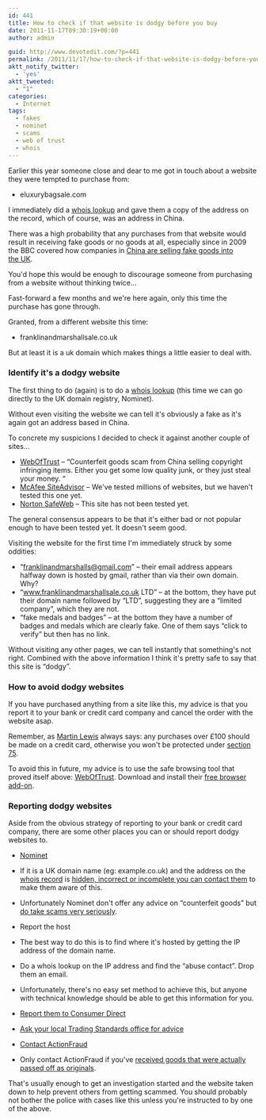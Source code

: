 ```yaml
---
id: 441
title: How to check if that website is dodgy before you buy
date: 2011-11-17T09:30:19+00:00
author: admin

guid: http://www.devotedit.com/?p=441
permalink: /2011/11/17/how-to-check-if-that-website-is-dodgy-before-you-buy/
aktt_notify_twitter:
  - 'yes'
aktt_tweeted:
  - "1"
categories:
  - Internet
tags:
  - fakes
  - nominet
  - scams
  - web of trust
  - whois
---
```

Earlier this year someone close and dear to me got in touch about a website they were tempted to purchase from:

  * eluxurybagsale.com

I immediately did a [whois lookup](http://www.google.com/search?q=whois+lookup) and gave them a copy of the address on the record, which of course, was an address in China.

There was a high probability that any purchases from that website would result in receiving fake goods or no goods at all, especially since in 2009 the BBC covered how companies in [China are selling fake goods into the UK](http://news.bbc.co.uk/1/hi/8178959.stm).

You'd hope this would be enough to discourage someone from purchasing from a website without thinking twice&#8230;

<!--more-->

Fast-forward a few months and we're here again, only this time the purchase has gone through.

Granted, from a different website this time:

  * franklinandmarshallsale.co.uk

But at least it is a uk domain which makes things a little easier to deal with.

### Identify it's a dodgy website

The first thing to do (again) is to do a [whois lookup](http://www.nominet.org.uk/other/whois/) (this time we can go directly to the UK domain registry, Nominet).

Without even visiting the website we can tell it's obviously a fake as it's again got an address based in China.

To concrete my suspicions I decided to check it against another couple of sites&#8230;

  * [WebOfTrust](http://www.mywot.com/en/scorecard/franklinandmarshallsale.co.uk) &#8211; &#8220;Counterfeit goods scam from China selling copyright infringing items. Either you get some low quality junk, or they just steal your money. &#8220;
  * [McAfee SiteAdvisor](http://www.siteadvisor.com/sites/franklinandmarshallsale.co.uk) &#8211; We've tested millions of websites, but we haven't tested this one yet.
  * [Norton SafeWeb](http://safeweb.norton.com/report/show?url=franklinandmarshallsale.co.uk) &#8211; This site has not been tested yet.

The general consensus appears to be that it's either bad or not popular enough to have been tested yet. It doesn't seem good.

Visiting the website for the first time I'm immediately struck by some oddities:

  * &#8220;franklinandmarshalls@gmail.com&#8221; &#8211; their email address appears halfway down is hosted by gmail, rather than via their own domain. Why?
  * &#8220;www.franklinandmarshallsale.co.uk LTD&#8221; &#8211; at the bottom, they have put their domain name followed by &#8220;LTD&#8221;, suggesting they are a &#8220;limited company&#8221;, which they are not.
  * &#8220;fake medals and badges&#8221; &#8211; at the bottom they have a number of badges and medals which are clearly fake. One of them says &#8220;click to verify&#8221; but then has no link.

Without visiting any other pages, we can tell instantly that something's not right. Combined with the above information I think it's pretty safe to say that this site is &#8220;dodgy&#8221;.

### How to avoid dodgy websites

If you have purchased anything from a site like this, my advice is that you report it to your bank or credit card company and cancel the order with the website asap.

Remember, as [Martin Lewis](http://en.wikipedia.org/wiki/Martin_Lewis_(financial_journalist)) always says: any purchases over £100 should be made on a credit card, otherwise you won't be protected under [section 75](http://www.moneysavingexpert.com/shopping/section75-protect-your-purchases).

To avoid this in future, my advice is to use the safe browsing tool that proved itself above: [WebOfTrust](http://www.mywot.com/). Download and install their [free browser add-on](http://www.mywot.com/en/download).

### Reporting dodgy websites

Aside from the obvious strategy of reporting to your bank or credit card company, there are some other places you can or should report dodgy websites to.

  * [Nominet](mailto:nominet@nominet.org.uk)
  * If it is a UK domain name (eg: example.co.uk) and the address on the [whois record](http://www.nominet.org.uk/other/whois/) is [hidden, incorrect or incomplete you can contact them](http://www.nominet.org.uk/other/whois/faq/#report) to make them aware of this.
  * Unfortunately Nominet don't offer any advice on &#8220;counterfeit goods&#8221; but [do take scams very seriously](http://www.nominet.org.uk/disputes/legalinfo/scams/).

  * Report the host
  * The best way to do this is to find where it's hosted by getting the IP address of the domain name.
  * Do a whois lookup on the IP address and find the &#8220;abuse contact&#8221;. Drop them an email.
  * Unfortunately, there's no easy set method to achieve this, but anyone with technical knowledge should be able to get this information for you.

  * [Report them to Consumer Direct](http://www.direct.gov.uk/en/Dl1/Directories/UsefulContactsByCategory/Governmentcitizensandrightscontacts/DG_195948)
  * [Ask your local Trading Standards office for advice](http://www.tradingstandards.gov.uk/)
  * [Contact ActionFraud](http://www.actionfraud.org.uk/report_fraud)
  * Only contact ActionFraud if you've [received goods that were actually passed off as originals](http://www.actionfraud.org.uk/fraud_protection/counterfeit_goods).

That's usually enough to get an investigation started and the website taken down to help prevent others from getting scammed. You should probably not bother the police with cases like this unless you're instructed to by one of the above.